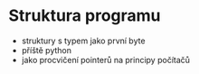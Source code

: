 # Struktura programu

- struktury s typem jako první byte
- příště python
- jako procvičení pointerů na principy počítačů